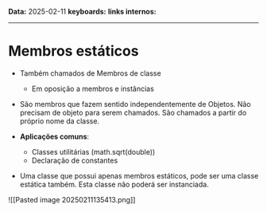 
**Data:** 2025-02-11
**keyboards:** 
**links internos:** 
___

# Membros estáticos

- Também chamados de Membros de classe
	- Em oposição a membros e instâncias


- São membros que fazem sentido independentemente de Objetos. Não precisam de objeto para serem chamados. São chamados a partir do próprio nome da classe.

- **Aplicações comuns**:
	- Classes utilitárias (math.sqrt(double))
	- Declaração de constantes

- Uma classe que possui apenas membros estáticos, pode ser uma classe estática também. Esta classe não poderá ser instanciada.

![[Pasted image 20250211135413.png]]


